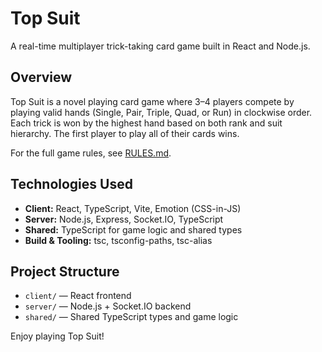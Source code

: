 # Top Suit

A real-time multiplayer trick-taking card game built in React and Node.js.

## Overview
Top Suit is a novel playing card game where 3–4 players compete by playing valid hands (Single, Pair, Triple, Quad, or Run) in clockwise order. Each trick is won by the highest hand based on both rank and suit hierarchy. The first player to play all of their cards wins.

For the full game rules, see [RULES.md](./RULES.md).

## Technologies Used
- **Client:** React, TypeScript, Vite, Emotion (CSS-in-JS)
- **Server:** Node.js, Express, Socket.IO, TypeScript
- **Shared:** TypeScript for game logic and shared types
- **Build & Tooling:** tsc, tsconfig-paths, tsc-alias

## Project Structure
- `client/` — React frontend
- `server/` — Node.js + Socket.IO backend
- `shared/` — Shared TypeScript types and game logic

Enjoy playing Top Suit! 